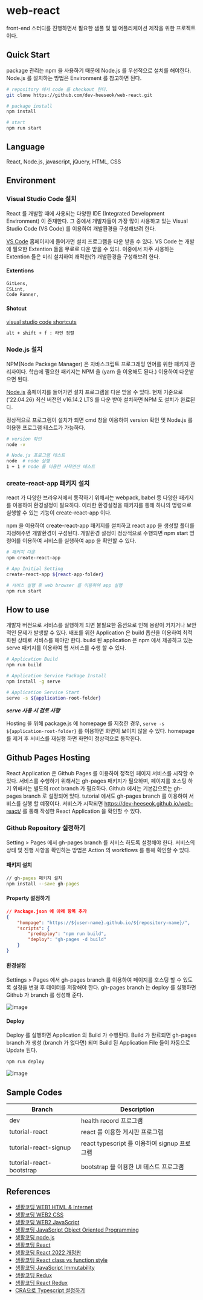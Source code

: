 # web-react

front-end 스터디를 진행하면서 필요한 샘플 및 웹 어플리케이션 제작을 위한 프로젝트이다.

## Quick Start

package 관리는 npm 을 사용하기 때문에 Node.js 를 우선적으로 설치를 해야한다. Node.js 를 설치하는 방법은 Environment 를 참고하면 된다.

```sh
# repository 에서 code 를 checkout 한다.
git clone https://github.com/dev-heeseok/web-react.git

# package install
npm install

# start
npm run start
```

## Language

React, Node.js, javascript, jQuery, HTML, CSS

## Environment

### Visual Studio Code 설치

React 를 개발할 때에 사용되는 다양한 IDE (Integrated Development Environment) 이 존재한다. 그 중에서 개발자들이 가장 많이 사용하고 있는 Visual Studio Code (VS Code) 를 이용하여 개발환경을 구성해보려 한다.

[VS Code](https://code.visualstudio.com/) 홈페이지에 들어가면 설치 프로그램을 다운 받을 수 있다. VS Code 는 개발에 필요한 Extention 들을 무료로 다운 받을 수 있다. 이중에서 자주 사용하는 Extention 들은 미리 설치하여 쾌적한(?) 개발환경을 구성해보려 한다.

#### Extentions

```txt
GitLens,
ESLint,
Code Runner,

```

#### Shotcut

 [visual studio code shortcuts](https://code.visualstudio.com/shortcuts/keyboard-shortcuts-windows.pdf) 

```txt
alt + shift + f : 라인 정렬 

```

### Node.js 설치

NPM(Node Package Manager) 은 자바스크립트 프로그래밍 언어를 위한 패키지 관리자이다. 학습에 필요한 패키지는 NPM 을 (yarn 을 이용해도 된다.) 이용하여 다운받으면 된다.

[Node.js](https://nodejs.org/ko/) 홈페이지를 들어가면 설치 프로그램을 다운 받을 수 있다. 현재 기준으로('22.04.26) 최신 버전인 v16.14.2 LTS 를 다운 받아 설치하면 NPM 도 설치가 완료된다.

정상적으로 프로그램이 설치가 되면 cmd 창을 이용하여 version 확인 및 Node.js 를 이용한 프로그램 테스트가 가능하다.

```sh
# version 확인
node -v

# Node.js 프로그램 테스트
node  # node 실행
1 + 1 # node 를 이용한 사칙연산 테스트
```

### create-react-app 패키지 설치

react 가 다양한 브라우저에서 동작하기 위해서는 webpack, babel 등 다양한 패키지를 이용하여 환경설정이 필요하다. 이러한 환경설정을 패키지를 통해 하나의 명령으로 실행할 수 있는 기능이 create-react-app 이다.

npm 을 이용하여 create-react-app 패키지를 설치하고 react app 을 생성할 폴더를 지정해주면 개발환경이 구성된다. 개발환경 설정이 정상적으로 수행되면 npm start 명령어를 이용하여 서비스를 실행하여 app 을 확인할 수 있다.

```sh
# 패키지 다운
npm create-react-app

# App Initial Setting
create-react-app ${react-app-folder}

# 서비스 실행 후 web browser 를 이용하여 app 실행
npm run start
```

## How to use

개발자 버전으로 서비스를 실행하게 되면 불필요한 옵션으로 인해 용량이 커지거나 보안적인 문제가 발생할 수 있다. 배포를 위한 Application 은 build 옵션을 이용하여 최적화된 상태로 서비스를 해야만 한다. build 된 application 은 npm 에서 제공하고 있는 serve 패키지를 이용하여 웹 서비스를 수행 할 수 있다.

```sh
# Application Build
npm run build

# Application Service Package Install
npm install -g serve

# Application Service Start
serve -s ${application-root-folder}
```

***serve 사용 시 검토 사항***

Hosting 을 위해 package.js 에 homepage 를 지정한 경우, ```serve -s ${application-root-folder}``` 를 이용하면 화면이 보이지 않을 수 있다. homepage 를 제거 후 서비스를 재실행 하면 화면이 정상적으로 동작한다.  

## Github Pages Hosting

React Application 은 Github Pages 를 이용하여 정적인 페이지 서비스를 시작할 수 있다. 서비스를 수행하기 위해서는 gh-pages 패키지가 필요하며, 페이지를 호스팅 하기 위해서는 별도의 root branch 가 필요하다. Github 에서는 기본값으로는 gh-pages branch 로 설정되어 있다. tutorial 에서도 gh-pages branch 를 이용하여 서비스를 실행 할 예정이다. 서비스가 시작되면 https://dev-heeseok.github.io/web-react/ 를 통해 작성한 React Application 을 확인할 수 있다. 

### Github Repository 설정하기

Setting > Pages 에서 gh-pages branch 를 서비스 하도록 설정해야 한다. 서비스의 상태 및 진행 사항을 확인하는 방법은 Action 의 workflows 를 통해 확인할 수 있다. 

#### 패키지 설치

```cmd
// gh-pages 패키지 설치
npm install --save gh-pages
```

#### Property 설정하기

```json
// Package.json 에 아래 항목 추가
{
    "hompage": "https://${user-name}.github.io/${repository-name}/",
    "scripts": {
        "predeploy": "npm run build",
        "deploy": "gh-pages -d build"
    }
}
```
#### 환경설정

Settings > Pages 에서 gh-pages branch 를 이용하여 페이지를 호스팅 할 수 있도록 설정을 변경 후 데이터를 저장해야 한다. gh-pages branch 는 deploy 를 실행하면 Github 가 branch 를 생성해 준다. 

![image](https://user-images.githubusercontent.com/97526196/165783992-5bfb25db-b842-423d-9bc1-027d4c06b77e.png)

#### Deploy

Deploy 를 실행하면 Application 의 Build 가 수행된다. Build 가 완료되면 gh-pages branch 가 생성 (branch 가 없다면) 되며 Build 된 Application File 들이 자동으로 Update 된다.

```sh
npm run deploy
```

![image](https://user-images.githubusercontent.com/97526196/165790825-94e44712-f18c-441a-a1b5-674e75b90e5a.png)

## Sample Codes

| Branch | Description |
| -- | -- |
| dev | health record 프로그램 |
| tutorial-react | react 를 이용한 게시판 프로그램 |
| tutorial-react-signup | react typescript 를 이용하여 signup 프로그램 |
| tutorial-react-bootstrap | bootstrap 을 이용한 UI 테스트 프로그램 | 

## References

- [생활코딩 WEB1 HTML & Internet](https://youtube.com/playlist?list=PLuHgQVnccGMDZP7FJ_ZsUrdCGH68ppvPb)
- [생활코딩 WEB2 CSS](https://youtube.com/playlist?list=PLuHgQVnccGMAnWgUYiAW2cTzSBywFO75B)
- [생활코딩 WEB2 JavaScript](https://youtube.com/playlist?list=PLuHgQVnccGMBB348PWRN0fREzYcYgFybf)
- [생활코딩 JavaScript Object Oriented Programming](https://youtube.com/playlist?list=PLuHgQVnccGMAMctarDlPyv6upFUUnpSO3)
- [생활코딩 node.js](https://youtube.com/playlist?list=PLfs-6fkBBhmh17wuQpoO7ZUhueyLa4wSY)
- [생활코딩 React](https://youtube.com/playlist?list=PLuHgQVnccGMCRv6f8H9K5Xwsdyg4sFSdi)
- [생활코딩 React 2022 개정판](https://youtube.com/playlist?list=PLuHgQVnccGMCOGstdDZvH41x0Vtvwyxu7)
- [생활코딩 React class vs function style](https://youtube.com/playlist?list=PLuHgQVnccGMCEfBwnNGsJCQDiqSWI-edj)
- [생활코딩 JavaScript Immutability](https://youtube.com/playlist?list=PLuHgQVnccGMBxNK38TqfBWk-QpEI7UkY8)
- [생활코딩 Redux](https://youtube.com/playlist?list=PLuHgQVnccGMB-iGMgONoRPArZfjRuRNVc)
- [생활코딩 React Redux](https://youtube.com/playlist?list=PLuHgQVnccGMDuVdsGtH1_452MtRxALb_7)
- [CRA으로 Typescript 설정하기](https://velog.io/@miiunii/CRACreate-React-App%EC%9C%BC%EB%A1%9C-Typescript-%EC%84%A4%EC%A0%95%ED%95%98%EA%B8%B0)

